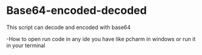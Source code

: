 # Base64-encoded-decoded
This script can decode and encoded with base64

-How to open 
run code in any ide you have like pcharm in windows 
or run it in your terminal 


